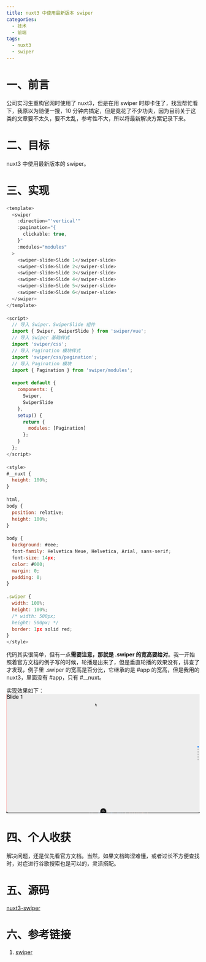```yaml
---
title: nuxt3 中使用最新版本 swiper
categories:
  - 技术
  - 前端
tags:
  - nuxt3
  - swiper
---
```


# 一、前言
公司实习生重构官网时使用了 nuxt3，但是在用 swiper 时却卡住了，找我帮忙看下，我原以为随便一搜，10 分钟内搞定，但是竟花了不少功夫，因为目前关于这类的文章要不太久，要不太乱，参考性不大，所以将最新解决方案记录下来。
# 二、目标
nuxt3 中使用最新版本的 swiper。
# 三、实现
```js
<template>
  <swiper
    :direction="'vertical'"
    :pagination="{
      clickable: true,
    }"
    :modules="modules"
  >
    <swiper-slide>Slide 1</swiper-slide>
    <swiper-slide>Slide 2</swiper-slide>
    <swiper-slide>Slide 3</swiper-slide>
    <swiper-slide>Slide 4</swiper-slide>
    <swiper-slide>Slide 5</swiper-slide>
    <swiper-slide>Slide 6</swiper-slide>
  </swiper>
</template>

<script>
  // 导入 Swiper、SwiperSlide 组件
  import { Swiper, SwiperSlide } from 'swiper/vue';
  // 导入 Swiper 基础样式
  import 'swiper/css';
  // 导入 Pagination 模块样式
  import 'swiper/css/pagination';
  // 导入 Pagination 模块
  import { Pagination } from 'swiper/modules';

  export default {
    components: {
      Swiper,
      SwiperSlide
    },
    setup() {
      return {
        modules: [Pagination]
      };
    }
  };
</script>

<style>
#__nuxt {
  height: 100%;
}

html,
body {
  position: relative;
  height: 100%;
}

body {
  background: #eee;
  font-family: Helvetica Neue, Helvetica, Arial, sans-serif;
  font-size: 14px;
  color: #000;
  margin: 0;
  padding: 0;
}

.swiper {
  width: 100%;
  height: 100%;
  /* width: 500px;
  height: 500px; */
  border: 1px solid red;
}
</style>
``` 
代码其实很简单，但有一点**需要注意，那就是 .swiper 的宽高要给对**。我一开始照着官方文档的例子写的时候，轮播是出来了，但是垂直轮播的效果没有，排查了才发现，例子里 .swiper 的宽高是百分比，它继承的是 #app 的宽高，但是我用的 nuxt3，里面没有 #app，只有 #__nuxt。

实现效果如下：
![nuxt-swiper.gif](./imgs/nuxt-swiper.gif)
# 四、个人收获
解决问题，还是优先看官方文档。当然，如果文档晦涩难懂，或者过长不方便查找时，对症进行谷歌搜索也是可以的，灵活搭配。
# 五、源码
[nuxt3-swiper](https://github.com/Rainst9/article-example/tree/main/nuxt3-swiper)
# 六、参考链接
1. [swiper](https://swiperjs.com/demos#vertical)
